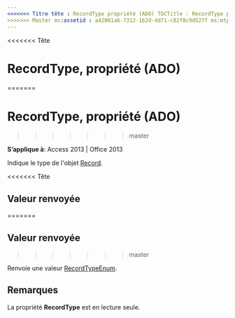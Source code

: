 ```yaml
---
<<<<<<< Titre tête : RecordType propriété (ADO) TOCTitle : RecordType propriété (ADO) === titre : RecordType, propriété (ADO) TOCTitle : RecordType, propriété (ADO)
>>>>>>> Master ms:assetid : a42001a6-7312-162d-dd71-c82f8c9d527f ms:mtpsurl : https://msdn.microsoft.com/library/JJ249762(v=office.15) ms:contentKeyID : ms.date 48546806 : 18/09/2015 mtps_version : v=office.15
---
```


<<<<<<< Tête
# <a name="recordtype-property-ado"></a>RecordType, propriété (ADO)
=======
# <a name="recordtype-property-ado"></a>RecordType, propriété (ADO)
>>>>>>> master


**S’applique à**: Access 2013 | Office 2013

Indique le type de l'objet [Record](record-object-ado.md).

<<<<<<< Tête
## <a name="return-value"></a>Valeur renvoyée
=======
## <a name="return-value"></a>Valeur renvoyée
>>>>>>> master

Renvoie une valeur [RecordTypeEnum](recordtypeenum.md).

## <a name="remarks"></a>Remarques

La propriété **RecordType** est en lecture seule.

